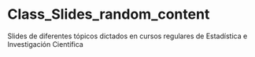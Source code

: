 # Class_Slides_random_content
Slides de diferentes tópicos dictados en cursos regulares de Estadística e Investigación Científica
